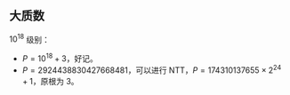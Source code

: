 ## 大质数

$10^{18}$ 级别：

- $P=10^{18}+3$，好记。
- $P=2924438830427668481$，可以进行 NTT，$P = 174310137655 \times 2 ^ 24 + 1$，原根为 $3$。

```cpp

```
